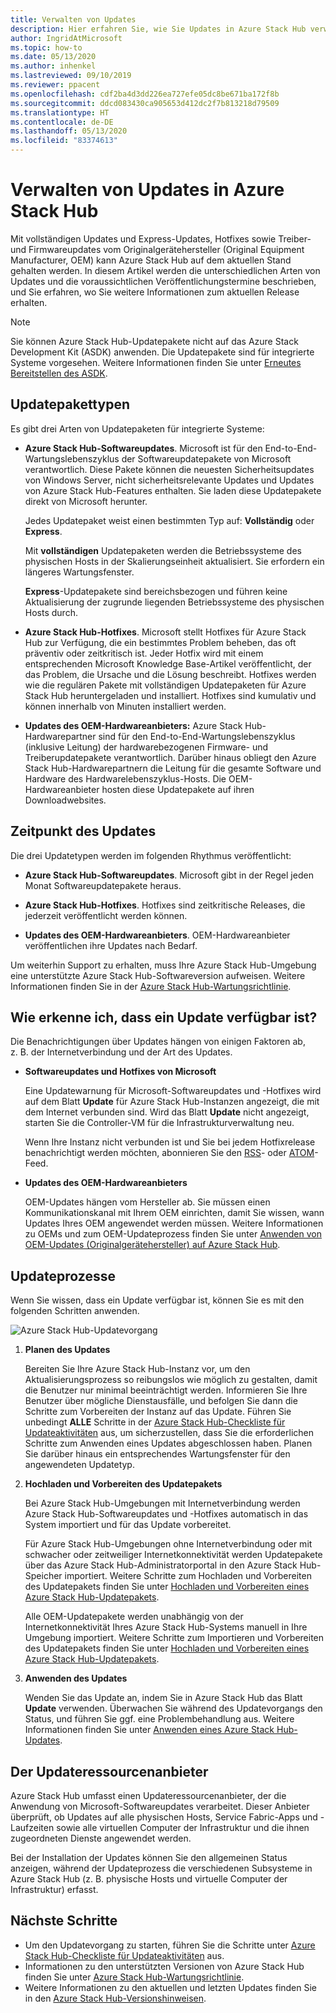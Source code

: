 ```yaml
---
title: Verwalten von Updates
description: Hier erfahren Sie, wie Sie Updates in Azure Stack Hub verwalten.
author: IngridAtMicrosoft
ms.topic: how-to
ms.date: 05/13/2020
ms.author: inhenkel
ms.lastreviewed: 09/10/2019
ms.reviewer: ppacent
ms.openlocfilehash: cdf2ba4d3dd226ea727efe05dc8be671ba172f8b
ms.sourcegitcommit: ddcd083430ca905653d412dc2f7b813218d79509
ms.translationtype: HT
ms.contentlocale: de-DE
ms.lasthandoff: 05/13/2020
ms.locfileid: "83374613"
---
```

# <a name="manage-updates-in-azure-stack-hub"></a>Verwalten von Updates in Azure Stack Hub

Mit vollständigen Updates und Express-Updates, Hotfixes sowie Treiber- und Firmwareupdates vom Originalgerätehersteller (Original Equipment Manufacturer, OEM) kann Azure Stack Hub auf dem aktuellen Stand gehalten werden. In diesem Artikel werden die unterschiedlichen Arten von Updates und die voraussichtlichen Veröffentlichungstermine beschrieben, und Sie erfahren, wo Sie weitere Informationen zum aktuellen Release erhalten.

> [!Note]  
> Sie können Azure Stack Hub-Updatepakete nicht auf das Azure Stack Development Kit (ASDK) anwenden. Die Updatepakete sind für integrierte Systeme vorgesehen. Weitere Informationen finden Sie unter [Erneutes Bereitstellen des ASDK](https://docs.microsoft.com/azure-stack/asdk/asdk-redeploy).

## <a name="update-package-types"></a>Updatepakettypen

Es gibt drei Arten von Updatepaketen für integrierte Systeme:

- **Azure Stack Hub-Softwareupdates**. Microsoft ist für den End-to-End-Wartungslebenszyklus der Softwareupdatepakete von Microsoft verantwortlich. Diese Pakete können die neuesten Sicherheitsupdates von Windows Server, nicht sicherheitsrelevante Updates und Updates von Azure Stack Hub-Features enthalten. Sie laden diese Updatepakete direkt von Microsoft herunter.

    Jedes Updatepaket weist einen bestimmten Typ auf: **Vollständig** oder **Express**.

    Mit **vollständigen** Updatepaketen werden die Betriebssysteme des physischen Hosts in der Skalierungseinheit aktualisiert. Sie erfordern ein längeres Wartungsfenster.

    **Express**-Updatepakete sind bereichsbezogen und führen keine Aktualisierung der zugrunde liegenden Betriebssysteme des physischen Hosts durch.

- **Azure Stack Hub-Hotfixes**. Microsoft stellt Hotfixes für Azure Stack Hub zur Verfügung, die ein bestimmtes Problem beheben, das oft präventiv oder zeitkritisch ist. Jeder Hotfix wird mit einem entsprechenden Microsoft Knowledge Base-Artikel veröffentlicht, der das Problem, die Ursache und die Lösung beschreibt. Hotfixes werden wie die regulären Pakete mit vollständigen Updatepaketen für Azure Stack Hub heruntergeladen und installiert. Hotfixes sind kumulativ und können innerhalb von Minuten installiert werden.

- **Updates des OEM-Hardwareanbieters:** Azure Stack Hub-Hardwarepartner sind für den End-to-End-Wartungslebenszyklus (inklusive Leitung) der hardwarebezogenen Firmware- und Treiberupdatepakete verantwortlich. Darüber hinaus obliegt den Azure Stack Hub-Hardwarepartnern die Leitung für die gesamte Software und Hardware des Hardwarelebenszyklus-Hosts. Die OEM-Hardwareanbieter hosten diese Updatepakete auf ihren Downloadwebsites.

## <a name="when-to-update"></a>Zeitpunkt des Updates

Die drei Updatetypen werden im folgenden Rhythmus veröffentlicht:

- **Azure Stack Hub-Softwareupdates**. Microsoft gibt in der Regel jeden Monat Softwareupdatepakete heraus.

- **Azure Stack Hub-Hotfixes**. Hotfixes sind zeitkritische Releases, die jederzeit veröffentlicht werden können.

- **Updates des OEM-Hardwareanbieters**. OEM-Hardwareanbieter veröffentlichen ihre Updates nach Bedarf.

Um weiterhin Support zu erhalten, muss Ihre Azure Stack Hub-Umgebung eine unterstützte Azure Stack Hub-Softwareversion aufweisen. Weitere Informationen finden Sie in der [Azure Stack Hub-Wartungsrichtlinie](azure-stack-update-servicing-policy.md).

## <a name="how-to-know-an-update-is-available"></a>Wie erkenne ich, dass ein Update verfügbar ist?

Die Benachrichtigungen über Updates hängen von einigen Faktoren ab, z. B. der Internetverbindung und der Art des Updates.

- **Softwareupdates und Hotfixes von Microsoft**

    Eine Updatewarnung für Microsoft-Softwareupdates und -Hotfixes wird auf dem Blatt **Update** für Azure Stack Hub-Instanzen angezeigt, die mit dem Internet verbunden sind. Wird das Blatt **Update** nicht angezeigt, starten Sie die Controller-VM für die Infrastrukturverwaltung neu.

    Wenn Ihre Instanz nicht verbunden ist und Sie bei jedem Hotfixrelease benachrichtigt werden möchten, abonnieren Sie den [RSS](https://support.microsoft.com/app/content/api/content/feeds/sap/en-us/32d322a8-acae-202d-e9a9-7371dccf381b/rss)- oder [ATOM](https://support.microsoft.com/app/content/api/content/feeds/sap/en-us/32d322a8-acae-202d-e9a9-7371dccf381b/atom)-Feed.

- **Updates des OEM-Hardwareanbieters**

    OEM-Updates hängen vom Hersteller ab. Sie müssen einen Kommunikationskanal mit Ihrem OEM einrichten, damit Sie wissen, wann Updates Ihres OEM angewendet werden müssen. Weitere Informationen zu OEMs und zum OEM-Updateprozess finden Sie unter [Anwenden von OEM-Updates (Originalgerätehersteller) auf Azure Stack Hub](azure-stack-update-oem.md).

## <a name="update-processes"></a>Updateprozesse

Wenn Sie wissen, dass ein Update verfügbar ist, können Sie es mit den folgenden Schritten anwenden.

![Azure Stack Hub-Updatevorgang](./media/azure-stack-updates/azure-stack-update-process.svg)

1. **Planen des Updates**

    Bereiten Sie Ihre Azure Stack Hub-Instanz vor, um den Aktualisierungsprozess so reibungslos wie möglich zu gestalten, damit die Benutzer nur minimal beeinträchtigt werden. Informieren Sie Ihre Benutzer über mögliche Dienstausfälle, und befolgen Sie dann die Schritte zum Vorbereiten der Instanz auf das Update. Führen Sie unbedingt **ALLE** Schritte in der [Azure Stack Hub-Checkliste für Updateaktivitäten](release-notes-checklist.md) aus, um sicherzustellen, dass Sie die erforderlichen Schritte zum Anwenden eines Updates abgeschlossen haben. Planen Sie darüber hinaus ein entsprechendes Wartungsfenster für den angewendeten Updatetyp.

2. **Hochladen und Vorbereiten des Updatepakets**

    Bei Azure Stack Hub-Umgebungen mit Internetverbindung werden Azure Stack Hub-Softwareupdates und -Hotfixes automatisch in das System importiert und für das Update vorbereitet.

    Für Azure Stack Hub-Umgebungen ohne Internetverbindung oder mit schwacher oder zeitweiliger Internetkonnektivität werden Updatepakete über das Azure Stack Hub-Administratorportal in den Azure Stack Hub-Speicher importiert. Weitere Schritte zum Hochladen und Vorbereiten des Updatepakets finden Sie unter [Hochladen und Vorbereiten eines Azure Stack Hub-Updatepakets](azure-stack-update-prepare-package.md).

    Alle OEM-Updatepakete werden unabhängig von der Internetkonnektivität Ihres Azure Stack Hub-Systems manuell in Ihre Umgebung importiert. Weitere Schritte zum Importieren und Vorbereiten des Updatepakets finden Sie unter [Hochladen und Vorbereiten eines Azure Stack Hub-Updatepakets](azure-stack-update-prepare-package.md).

3. **Anwenden des Updates**

    Wenden Sie das Update an, indem Sie in Azure Stack Hub das Blatt **Update** verwenden. Überwachen Sie während des Updatevorgangs den Status, und führen Sie ggf. eine Problembehandlung aus. Weitere Informationen finden Sie unter [Anwenden eines Azure Stack Hub-Updates](azure-stack-apply-updates.md).

## <a name="the-update-resource-provider"></a>Der Updateressourcenanbieter

Azure Stack Hub umfasst einen Updateressourcenanbieter, der die Anwendung von Microsoft-Softwareupdates verarbeitet. Dieser Anbieter überprüft, ob Updates auf alle physischen Hosts, Service Fabric-Apps und -Laufzeiten sowie alle virtuellen Computer der Infrastruktur und die ihnen zugeordneten Dienste angewendet werden.

Bei der Installation der Updates können Sie den allgemeinen Status anzeigen, während der Updateprozess die verschiedenen Subsysteme in Azure Stack Hub (z. B. physische Hosts und virtuelle Computer der Infrastruktur) erfasst.

## <a name="next-steps"></a>Nächste Schritte

- Um den Updatevorgang zu starten, führen Sie die Schritte unter [Azure Stack Hub-Checkliste für Updateaktivitäten](release-notes-checklist.md) aus.
- Informationen zu den unterstützten Versionen von Azure Stack Hub finden Sie unter [Azure Stack Hub-Wartungsrichtlinie](azure-stack-servicing-policy.md).  
- Weitere Informationen zu den aktuellen und letzten Updates finden Sie in den [Azure Stack Hub-Versionshinweisen](release-notes.md).
